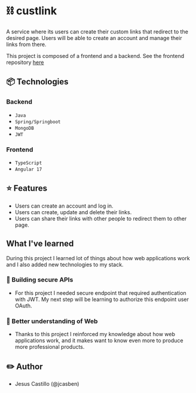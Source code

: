 # ⛓️ custlink

A service where its users can create their custom links that redirect to the desired page. Users will be able to create 
an account and manage their links from there.

This project is composed of a frontend and a backend. See the frontend repository [here](https://github.com/jcasben/custlink-web)

## 📦 Technologies

### Backend
- `Java`
- `Spring/Springboot`
- `MongoDB`
- `JWT`

### Frontend

- `TypeScript`
- `Angular 17`

## ⭐ Features

- Users can create an account and log in.
- Users can create, update and delete their links.
- Users can share their links with other people to redirect them to other page.

## What I've learned

During this project I learned lot of things about how web applications work and I also added new technologies to my stack.

### 💪 Building secure APIs

- For this project I needed secure endpoint that required authentication with JWT. My next step will be learning
to authorize this endpoint user OAuth.

### 🧠 Better understanding of Web

- Thanks to this project I reinforced my knowledge about how web applications work, and it makes want to know even more
to produce more professional products.

## ✏️ Author

- Jesus Castillo (@jcasben)